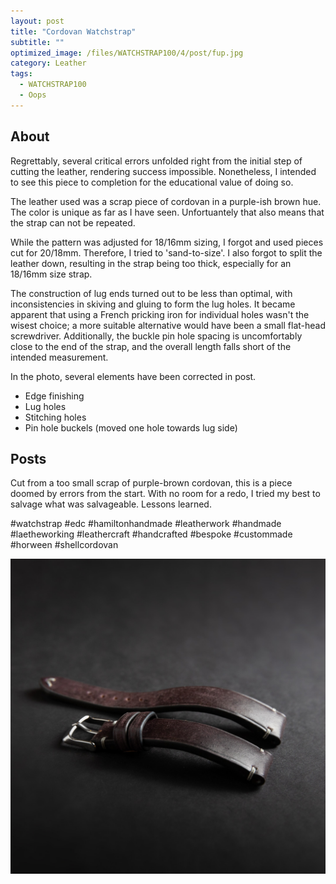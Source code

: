 ```yaml
---
layout: post
title: "Cordovan Watchstrap"
subtitle: "" 
optimized_image: /files/WATCHSTRAP100/4/post/fup.jpg
category: Leather
tags:
  - WATCHSTRAP100
  - Oops
---
```


## About

Regrettably, several critical errors unfolded right from the initial step of cutting the leather, rendering success impossible. Nonetheless, I intended to see this piece to completion for the educational value of doing so.

The leather used was a scrap piece of cordovan in a purple-ish brown hue. The color is unique as far as I have seen. Unfortuantely that also means that the strap can not be repeated.

While the pattern was adjusted for 18/16mm sizing, I forgot and used pieces cut for 20/18mm. Therefore, I tried to 'sand-to-size'. I also forgot to split the leather down, resulting in the strap being too thick, especially for an 18/16mm size strap.

The construction of lug ends turned out to be less than optimal, with inconsistencies in skiving and gluing to form the lug holes. It became apparent that using a French pricking iron for individual holes wasn't the wisest choice; a more suitable alternative would have been a small flat-head screwdriver. Additionally, the buckle pin hole spacing is uncomfortably close to the end of the strap, and the overall length falls short of the intended measurement.

In the photo, several elements have been corrected in post.

- Edge finishing
- Lug holes 
- Stitching holes
- Pin hole buckels (moved one hole towards lug side)

## Posts

Cut from a too small scrap of purple-brown cordovan, this is a piece doomed by errors from the start.  With no room for a redo, I tried my best to salvage what was salvageable. Lessons learned. 

#watchstrap #edc #hamiltonhandmade #leatherwork #handmade #laetheworking #leathercraft #handcrafted #bespoke #custommade #horween #shellcordovan

<img src="/files/WATCHSTRAP100/4/post/fup.jpg">

